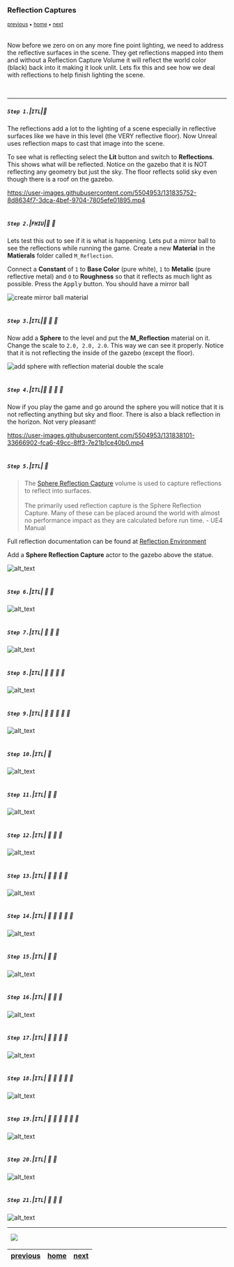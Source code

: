<img src="https://via.placeholder.com/1000x4/45D7CA/45D7CA" alt="drawing" height="4px"/>

### Reflection Captures

<sub>[previous](../dynamics-mobility/README.md#user-content-add-dynamics-to-mobility) • [home](../README.md#user-content-ue4-lighting) • [next](../)</sub>

<img src="https://via.placeholder.com/1000x4/45D7CA/45D7CA" alt="drawing" height="4px"/>

Now before we zero on on any more fine point lighting, we need to address the reflective surfaces in the scene. They get reflections mapped into them and without a Reflection Capture Volume it will reflect the world color (black) back into it making it look unlit. Lets fix this and see how we deal with reflections to help finish lighting the scene.

<br>

---


##### `Step 1.`\|`ITL`|:small_blue_diamond:

The reflections add a lot to the lighting of a scene especially in reflective surfaces like we have in this level (the VERY reflective floor).  Now Unreal uses reflection maps to cast that image into the scene.

To see what is reflecting select the **Lit** button and switch to **Reflections**.  This shows what will be reflected.  Notice on the gazebo that it is NOT reflecting any geometry but just the sky.  The floor reflects solid sky even though there is a roof on the gazebo.

https://user-images.githubusercontent.com/5504953/131835752-8d8634f7-3dca-4bef-9704-7805efe01895.mp4

<img src="https://via.placeholder.com/500x2/45D7CA/45D7CA" alt="drawing" height="2px" alt = ""/>

##### `Step 2.`\|`FHIU`|:small_blue_diamond: :small_blue_diamond: 

Lets test this out to see if it is what is happening.  Lets put a mirror ball to see the reflections while running the game.  Create a new **Material** in the **Matierals** folder called `M_Reflection`.

Connect a **Constant** of `1` to **Base Color** (pure white), `1` to **Metalic** (pure reflective metal) and `0` to **Roughness** so that it reflects as much light as possible.  Press the <kbd>Apply</kbd> button. You should have a mirror ball

![create mirror ball material](images/MReflection.jpg)

<img src="https://via.placeholder.com/500x2/45D7CA/45D7CA" alt="drawing" height="2px" alt = ""/>

##### `Step 3.`\|`ITL`|:small_blue_diamond: :small_blue_diamond: :small_blue_diamond:

Now add a **Sphere** to the level and put the **M_Reflection** material on it. Change the scale to `2.0, 2.0, 2.0`.  This way we can see it properly. Notice that it is not reflecting the inside of the gazebo (except the floor).

![add sphere with reflection material double the scale](images/AddSphereMReflection.jpg)

<img src="https://via.placeholder.com/500x2/45D7CA/45D7CA" alt="drawing" height="2px" alt = ""/>

##### `Step 4.`\|`ITL`|:small_blue_diamond: :small_blue_diamond: :small_blue_diamond: :small_blue_diamond:

Now if you play the game and go around the sphere you will notice that it is not reflecting anything but sky and floor.  There is also a black reflection in the horizon.  Not very pleasant!

https://user-images.githubusercontent.com/5504953/131838101-33666902-fca6-49cc-8ff3-7e21b1ce40b0.mp4



<img src="https://via.placeholder.com/500x2/45D7CA/45D7CA" alt="drawing" height="2px" alt = ""/>

##### `Step 5.`\|`ITL`| :small_orange_diamond:

> The [Sphere Reflection Capture](https://docs.unrealengine.com/4.27/en-US/Resources/ContentExamples/Reflections/1_4/) volume is used to capture reflections to reflect into surfaces.<br><br> The primarily used reflection capture is the Sphere Reflection Capture. Many of these can be placed around the world with almost no performance impact as they are calculated before run time. - UE4 Manual

Full reflection documentation can be found at [Reflection Environment](https://docs.unrealengine.com/4.27/en-US/BuildingWorlds/LightingAndShadows/ReflectionEnvironment/)

Add a **Sphere Reflection Capture** actor to the gazebo above the statue.


![alt_text](images/AddFirstSRC.jpg)

<img src="https://via.placeholder.com/500x2/45D7CA/45D7CA" alt="drawing" height="2px" alt = ""/>

##### `Step 6.`\|`ITL`| :small_orange_diamond: :small_blue_diamond:

![alt_text](images/.jpg)

<img src="https://via.placeholder.com/500x2/45D7CA/45D7CA" alt="drawing" height="2px" alt = ""/>

##### `Step 7.`\|`ITL`| :small_orange_diamond: :small_blue_diamond: :small_blue_diamond:

![alt_text](images/.jpg)

<img src="https://via.placeholder.com/500x2/45D7CA/45D7CA" alt="drawing" height="2px" alt = ""/>

##### `Step 8.`\|`ITL`| :small_orange_diamond: :small_blue_diamond: :small_blue_diamond: :small_blue_diamond:

![alt_text](images/.jpg)

<img src="https://via.placeholder.com/500x2/45D7CA/45D7CA" alt="drawing" height="2px" alt = ""/>

##### `Step 9.`\|`ITL`| :small_orange_diamond: :small_blue_diamond: :small_blue_diamond: :small_blue_diamond: :small_blue_diamond:

![alt_text](images/.jpg)

<img src="https://via.placeholder.com/500x2/45D7CA/45D7CA" alt="drawing" height="2px" alt = ""/>

##### `Step 10.`\|`ITL`| :large_blue_diamond:

![alt_text](images/.jpg)

<img src="https://via.placeholder.com/500x2/45D7CA/45D7CA" alt="drawing" height="2px" alt = ""/>

##### `Step 11.`\|`ITL`| :large_blue_diamond: :small_blue_diamond: 

![alt_text](images/.jpg)

<img src="https://via.placeholder.com/500x2/45D7CA/45D7CA" alt="drawing" height="2px" alt = ""/>


##### `Step 12.`\|`ITL`| :large_blue_diamond: :small_blue_diamond: :small_blue_diamond: 

![alt_text](images/.jpg)

<img src="https://via.placeholder.com/500x2/45D7CA/45D7CA" alt="drawing" height="2px" alt = ""/>

##### `Step 13.`\|`ITL`| :large_blue_diamond: :small_blue_diamond: :small_blue_diamond:  :small_blue_diamond: 

![alt_text](images/.jpg)

<img src="https://via.placeholder.com/500x2/45D7CA/45D7CA" alt="drawing" height="2px" alt = ""/>

##### `Step 14.`\|`ITL`| :large_blue_diamond: :small_blue_diamond: :small_blue_diamond: :small_blue_diamond:  :small_blue_diamond: 

![alt_text](images/.jpg)

<img src="https://via.placeholder.com/500x2/45D7CA/45D7CA" alt="drawing" height="2px" alt = ""/>

##### `Step 15.`\|`ITL`| :large_blue_diamond: :small_orange_diamond: 

![alt_text](images/.jpg)

<img src="https://via.placeholder.com/500x2/45D7CA/45D7CA" alt="drawing" height="2px" alt = ""/>

##### `Step 16.`\|`ITL`| :large_blue_diamond: :small_orange_diamond:   :small_blue_diamond: 

![alt_text](images/.jpg)

<img src="https://via.placeholder.com/500x2/45D7CA/45D7CA" alt="drawing" height="2px" alt = ""/>

##### `Step 17.`\|`ITL`| :large_blue_diamond: :small_orange_diamond: :small_blue_diamond: :small_blue_diamond:

![alt_text](images/.jpg)

<img src="https://via.placeholder.com/500x2/45D7CA/45D7CA" alt="drawing" height="2px" alt = ""/>

##### `Step 18.`\|`ITL`| :large_blue_diamond: :small_orange_diamond: :small_blue_diamond: :small_blue_diamond: :small_blue_diamond:

![alt_text](images/.jpg)

<img src="https://via.placeholder.com/500x2/45D7CA/45D7CA" alt="drawing" height="2px" alt = ""/>

##### `Step 19.`\|`ITL`| :large_blue_diamond: :small_orange_diamond: :small_blue_diamond: :small_blue_diamond: :small_blue_diamond: :small_blue_diamond:

![alt_text](images/.jpg)

<img src="https://via.placeholder.com/500x2/45D7CA/45D7CA" alt="drawing" height="2px" alt = ""/>

##### `Step 20.`\|`ITL`| :large_blue_diamond: :large_blue_diamond:

![alt_text](images/.jpg)

<img src="https://via.placeholder.com/500x2/45D7CA/45D7CA" alt="drawing" height="2px" alt = ""/>

##### `Step 21.`\|`ITL`| :large_blue_diamond: :large_blue_diamond: :small_blue_diamond:

![alt_text](images/.jpg)

___


<img src="https://via.placeholder.com/1000x4/dba81a/dba81a" alt="drawing" height="4px" alt = ""/>

<img src="https://via.placeholder.com/1000x100/45D7CA/000000/?text=Next Up - ADD NEXT TITLE">

<img src="https://via.placeholder.com/1000x4/dba81a/dba81a" alt="drawing" height="4px" alt = ""/>

| [previous](../dynamics-mobility/README.md#user-content-add-dynamics-to-mobility)| [home](../README.md#user-content-ue4-lighting) | [next](../)|
|---|---|---|
